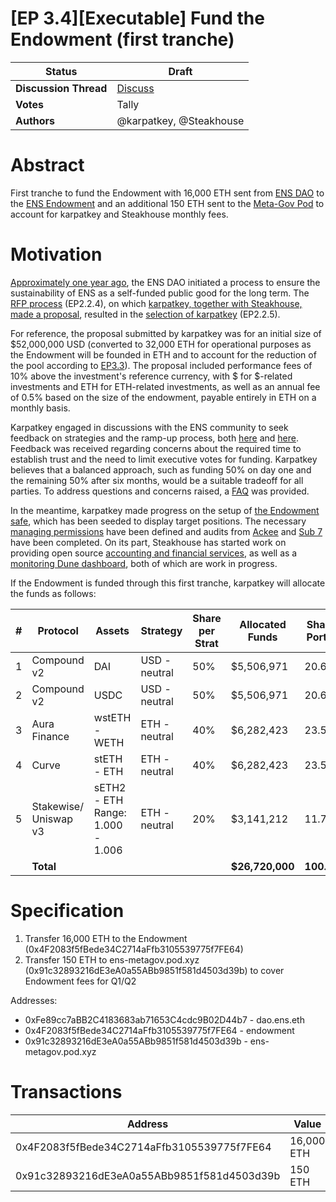 # [EP 3.4][Executable] Fund the Endowment (first tranche)

| **Status**            | Draft              |
| --------------------- | ----------------------------------- |
| **Discussion Thread** | [Discuss](https://discuss.ens.domains/t/endowment-initiation/15952/1) |
| **Votes**             | Tally                |
| **Authors**             | @karpatkey, @Steakhouse                |

# Abstract

First tranche to fund the Endowment with 16,000 ETH sent from [ENS DAO](https://etherscan.io/address/0xfe89cc7abb2c4183683ab71653c4cdc9b02d44b7) to the [ENS Endowment](https://etherscan.io/address/0x4F2083f5fBede34C2714aFfb3105539775f7FE64) and an additional 150 ETH sent to the [Meta-Gov Pod](https://etherscan.io/address/0x91c32893216dE3eA0a55ABb9851f581d4503d39b) to account for karpatkey and Steakhouse monthly fees.

            
# Motivation

[Approximately one year ago](https://discuss.ens.domains/t/an-ens-endaoment/11756), the ENS DAO initiated a process to ensure the sustainability of ENS as a self-funded public good for the long term. The [RFP process](https://discuss.ens.domains/t/ep2-2-4-social-rfp-ens-endowment/14069) (EP2.2.4), on which [karpatkey, together with Steakhouse, made a proposal](https://discuss.ens.domains/t/updated-endaoment-proposal-karpatkey-steakhouse-financial/14799), resulted in the [selection of  karpatkey](https://discuss.ens.domains/t/social-ep2-2-5-selection-of-an-ens-endowment-fund-manager/15188) (EP2.2.5).

For reference, the proposal submitted by karpatkey was for an initial size of \$52,000,000 USD (converted to 32,000 ETH for operational purposes as the Endowment will be founded in ETH and to account for the reduction of the pool according to [EP3.3](https://discuss.ens.domains/t/ep3-3-executable-sell-eth-into-usdc/15906)). The proposal included performance fees of 10% above the investment's reference currency, with $ for $-related investments and ETH for ETH-related investments, as well as an annual fee of 0.5% based on the size of the endowment, payable entirely in ETH on a monthly basis.

Karpatkey engaged in discussions with the ENS community to seek feedback on strategies and the ramp-up process, both [here](https://discuss.ens.domains/t/social-endowment-initial-conditions-required-steps/15684) and [here](https://discuss.ens.domains/t/endowment-initiation/15952). Feedback was received regarding concerns about the required time to establish trust and the need to limit executive votes for funding. Karpatkey believes that a balanced approach, such as funding 50% on day one and the remaining 50% after six months, would be a suitable tradeoff for all parties. To address questions and concerns raised, a [FAQ](https://discuss.ens.domains/t/endowment-frequently-asked-questions-faq/16228) was provided.

In the meantime, karpatkey made progress on the setup of [the Endowment safe](https://etherscan.io/address/0x4F2083f5fBede34C2714aFfb3105539775f7FE64), which has been seeded to display target positions. The necessary [managing permissions](https://docs.google.com/document/d/11xrliJIveXO6C6twYOrnGJ5QUW0Apr1LCcDY8hOfpuo/edit) have been defined and audits from [Ackee](https://github.com/gnosis/zodiac-modifier-roles/blob/main/packages/evm/docs/ZodiacModifierRolesJanuary2023abch.pdf) and [Sub 7](https://github.com/gnosis/zodiac-modifier-roles/blob/main/packages/evm/docs/ZodiacModifierRolesJanuary2023sub7.pdf) have been completed. On its part, Steakhouse has started work on providing open source [accounting and financial services](https://docs.google.com/document/d/1xS4nXx1G0QCjFS-VdG5yVmVoMa5t1q9_dFZ9N4wGSJ8/edit?usp=sharing), as well as a [monitoring Dune dashboard](https://dune.com/steakhouse/ens-steakhouse), both of which are work in progress.

If the Endowment is funded through this first tranche, karpatkey will allocate the funds as follows:

|#|Protocol|Assets|Strategy|Share per Strat|Allocated Funds|Share of Portfolio|Proj. APR |Proj. Rev|Pool TVL <br>(MM)|
|---|---|---|---|---|---|---|---|---|---|
|1|Compound v2|DAI|USD - neutral|50%|$5,506,971|20.61%|2.21%|$121,704|$560|
|2|Compound v2|USDC|USD - neutral|50%|$5,506,971|20.61%|2.16%|$118,951|$637|
|3|Aura Finance|wstETH - WETH|ETH - neutral|40%|$6,282,423|23.51%|10.38%|$652,116|$208|
|4|Curve|stETH - ETH|ETH - neutral|40%|$6,282,423|23.51%|5.38%|$337,994|$1,653|
|5|Stakewise/ Uniswap v3|sETH2 - ETH Range: 1.000 - 1.006|ETH - neutral|20%|$3,141,212|11.76%|12.77%|$401,133|$65|
||**Total**||||**$26,720,000**|**100.00%**|**6.11%**|**$1,631,897**||




# Specification

 1. Transfer 16,000 ETH to the Endowment (0x4F2083f5fBede34C2714aFfb3105539775f7FE64)
 2. Transfer 150 ETH to ens-metagov.pod.xyz (0x91c32893216dE3eA0a55ABb9851f581d4503d39b) to cover Endowment fees for Q1/Q2

Addresses:
 - 0xFe89cc7aBB2C4183683ab71653C4cdc9B02D44b7 - dao.ens.eth
 - 0x4F2083f5fBede34C2714aFfb3105539775f7FE64 - endowment 
 - 0x91c32893216dE3eA0a55ABb9851f581d4503d39b  - ens-metagov.pod.xyz

# Transactions

|Address|Value|Function|Argument|Value|
| --- | --- | --- | --- | --- |
|0x4F2083f5fBede34C2714aFfb3105539775f7FE64| 16,000 ETH
|0x91c32893216dE3eA0a55ABb9851f581d4503d39b| 150 ETH
